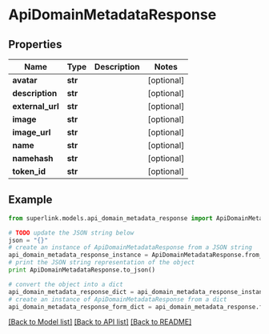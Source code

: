 # ApiDomainMetadataResponse


## Properties
Name | Type | Description | Notes
------------ | ------------- | ------------- | -------------
**avatar** | **str** |  | [optional] 
**description** | **str** |  | [optional] 
**external_url** | **str** |  | [optional] 
**image** | **str** |  | [optional] 
**image_url** | **str** |  | [optional] 
**name** | **str** |  | [optional] 
**namehash** | **str** |  | [optional] 
**token_id** | **str** |  | [optional] 

## Example

```python
from superlink.models.api_domain_metadata_response import ApiDomainMetadataResponse

# TODO update the JSON string below
json = "{}"
# create an instance of ApiDomainMetadataResponse from a JSON string
api_domain_metadata_response_instance = ApiDomainMetadataResponse.from_json(json)
# print the JSON string representation of the object
print ApiDomainMetadataResponse.to_json()

# convert the object into a dict
api_domain_metadata_response_dict = api_domain_metadata_response_instance.to_dict()
# create an instance of ApiDomainMetadataResponse from a dict
api_domain_metadata_response_form_dict = api_domain_metadata_response.from_dict(api_domain_metadata_response_dict)
```
[[Back to Model list]](../README.md#documentation-for-models) [[Back to API list]](../README.md#documentation-for-api-endpoints) [[Back to README]](../README.md)


